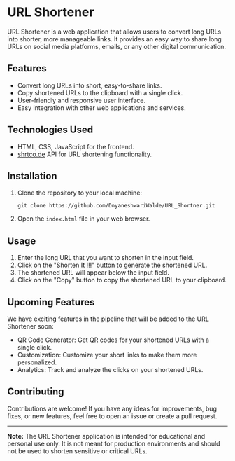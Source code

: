# URL Shortener
URL Shortener is a web application that allows users to convert long URLs into shorter, more manageable links. It provides an easy way to share long URLs on social media platforms, emails, or any other digital communication.

## Features

- Convert long URLs into short, easy-to-share links.
- Copy shortened URLs to the clipboard with a single click.
- User-friendly and responsive user interface.
- Easy integration with other web applications and services.

## Technologies Used

- HTML, CSS, JavaScript for the frontend.
- [shrtco.de](https://shrtco.de/) API for URL shortening functionality.

## Installation

1. Clone the repository to your local machine:

   ```
   git clone https://github.com/DnyaneshwariWalde/URL_Shortner.git
   
   ```

2. Open the `index.html` file in your web browser.

## Usage

1. Enter the long URL that you want to shorten in the input field.
2. Click on the "Shorten It !!!" button to generate the shortened URL.
3. The shortened URL will appear below the input field.
4. Click on the "Copy" button to copy the shortened URL to your clipboard.

## Upcoming Features

We have exciting features in the pipeline that will be added to the URL Shortener soon:

- QR Code Generator: Get QR codes for your shortened URLs with a single click.
- Customization: Customize your short links to make them more personalized.
- Analytics: Track and analyze the clicks on your shortened URLs.

## Contributing

Contributions are welcome! If you have any ideas for improvements, bug fixes, or new features, feel free to open an issue or create a pull request.


---

**Note:** The URL Shortener application is intended for educational and personal use only. It is not meant for production environments and should not be used to shorten sensitive or critical URLs.
```
